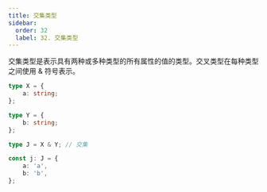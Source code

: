 ```yaml
---
title: 交集类型
sidebar:
  order: 32
  label: 32. 交集类型
---
```



交集类型是表示具有两种或多种类型的所有属性的值的类型。交叉类型在每种类型之间使用 & 符号表示。

```typescript
type X = {
    a: string;
};

type Y = {
    b: string;
};

type J = X & Y; // 交集

const j: J = {
    a: 'a',
    b: 'b',
};
```

